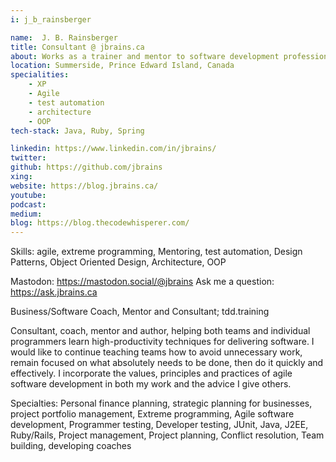 ```yaml
---
i: j_b_rainsberger

name:  J. B. Rainsberger
title: Consultant @ jbrains.ca
about: Works as a trainer and mentor to software development professionals
location: Summerside, Prince Edward Island, Canada
specialities:
    - XP
    - Agile
    - test automation
    - architecture
    - OOP
tech-stack: Java, Ruby, Spring

linkedin: https://www.linkedin.com/in/jbrains/
twitter: 
github: https://github.com/jbrains
xing: 
website: https://blog.jbrains.ca/
youtube: 
podcast: 
medium: 
blog: https://blog.thecodewhisperer.com/
---
```

Skills: agile, extreme programming, Mentoring, test automation, Design Patterns, Object Oriented Design, Architecture, OOP

Mastodon: https://mastodon.social/@jbrains
Ask me a question: https://ask.jbrains.ca


Business/Software Coach, Mentor and Consultant; tdd.training

Consultant, coach, mentor and author, helping both teams and individual programmers learn high-productivity techniques for delivering software. I would like to continue teaching teams how to avoid unnecessary work, remain focused on what absolutely needs to be done, then do it quickly and effectively. I incorporate the values, principles and practices of agile software development in both my work and the advice I give others.

Specialties: Personal finance planning, strategic planning for businesses, project portfolio management, Extreme programming, Agile software development, Programmer testing, Developer testing, JUnit, Java, J2EE, Ruby/Rails, Project management, Project planning, Conflict resolution, Team building, developing coaches